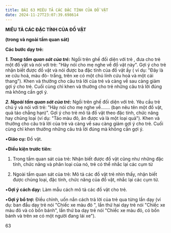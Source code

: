 ```yaml
---
title: BÀI 63 MIÊU TẢ CÁC ĐẶC TÍNH CỦA ĐỒ VẬT
date: 2024-11-27T23:07:39.698614
---
```


**MIÊU TẢ CÁC ĐẶC TÍNH CỦA ĐỒ VẬT**

**(trong và ngoài tầm quan sát)**

**Các bước dạy trẻ:**

***1. Trong tầm quan sát của trẻ:*** Ngồi trên ghế đối diện với trẻ ,
đưa cho trẻ một đồ vật và nói với trẻ: "Hãy nói cho mẹ nghe về đồ vật
này". Gợi ý cho trẻ nhận biết được đồ vật và nói được ba đặc tính của
đồ vật ấy ( ví dụ: "Đây là xe cứu hoả, màu đỏ- trắng, trên xe có một
chú lính cứu hoả và một cái thang"). Khen và thưởng cho câu trả lời
của trẻ và càng về sau càng giảm gợi ý cho trẻ. Cuối cùng chỉ khen và
thưởng cho trẻ những câu trả lời đúng mà không cần gợi ý.

***2. Ngoài tầm quan sát của trẻ:*** Ngồi trên ghế đối diện với trẻ.
Yêu cầu trẻ chú ý và nói với trẻ: "Hãy nói cho mẹ nghe về....... (bạn
nêu tên một đồ vật, quả táo chẳng hạn)". Gợi ý cho trẻ mô tả đồ vật
theo đặc tính, chức năng hay chủng loại (ví dụ: "Táo màu đỏ, ăn được
và là một loại quả"). Khen và thưởng cho câu trả lời của trẻ và càng
về sau càng giảm gợi ý cho trẻ. Cuối cùng chỉ khen thưởng những câu
trả lời đúng mà không cần gợi ý.

•**Giáo cụ:** Đồ vật.

•**Điều kiện trước tiên:**

1. Trong tầm quan sát của trẻ: Nhận biết được đồ vật cũng như những
đặc tính, chức năng và phân loại của nó, trẻ có thể nhắc lại các cụm
từ

2. Ngoài tầm quan sát của trẻ: Mô tả các đồ vật trẻ nhìn thấy, nhận
biết được chủng loại, đặc tính, chức năng của đồ vật, nhắc lại các cụm
từ.

•**Gợi ý cách dạy:** Làm mẫu cách mô tả các đồ vật cho trẻ.

•**Gợi ý bổ trợ:** Điều chỉnh, uốn nắn cách trả lời của trẻ qua từng
lần dạy (ví dụ: ban đầu dạy trẻ nói "Chiếc xe màu đỏ ", lần thứ hai
dạy trẻ nói "Chiếc xe màu đỏ và có bốn bánh", lần thứ ba dạy trẻ nói
"Chiếc xe màu đỏ, có bốn bánh và trên xe có một người đang lái xe").

63

